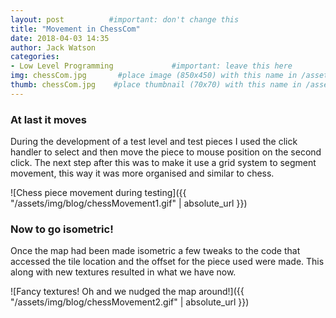 ```yaml
---
layout: post          #important: don't change this
title: "Movement in ChessCom"
date: 2018-04-03 14:35
author: Jack Watson
categories:
- Low Level Programming             #important: leave this here
img: chessCom.jpg       #place image (850x450) with this name in /assets/img/blog/
thumb: chessCom.jpg    #place thumbnail (70x70) with this name in /assets/img/blog/thumbs/
---
```


<!--more-->
### At last it moves
During the development of a test level and test pieces I used the click handler to select and then move the piece to mouse
position on the second click. The next step after this was to make it use a grid system to segment movement, this way it was more 
organised and similar to chess.

![Chess piece movement during testing]({{ "/assets/img/blog/chessMovement1.gif" | absolute_url }})

### Now to go isometric!
Once the map had been made isometric a few tweaks to the code that accessed the tile location and the offset for the piece used
were made. This along with new textures resulted in what we have now.

![Fancy textures! Oh and we nudged the map around!]({{ "/assets/img/blog/chessMovement2.gif" | absolute_url }})

